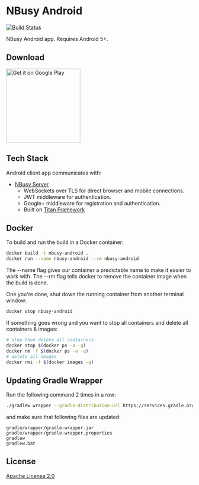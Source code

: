 # NBusy Android

[![Build Status](https://travis-ci.org/nbusy/nbusy-android.svg?branch=master)](https://travis-ci.org/nbusy/nbusy-android)

NBusy Android app. Requires Android 5+.

## Download

<a href="https://play.google.com/store/apps/details?id=com.nbusy.app"><img alt="Get it on Google Play" src="https://play.google.com/intl/en_us/badges/images/generic/en-play-badge.png" width="200px" /></a>

## Tech Stack

Android client app communicates with:

* [NBusy Server](https://github.com/nbusy/nbusy)
  * WebSockets over TLS for direct browser and mobile connections.
  * JWT middleware for authentication.
  * Google+ middleware for registration and authentication.
  * Built on [Titan Framework](https://github.com/titan-x)

## Docker

To build and run the build in a Docker container:

```bash
docker build -t nbusy-android .
docker run --name nbusy-android --rm nbusy-android
```

The --name flag gives our container a predictable name to make it easier to work with. The --rm flag tells docker to remove the container image when the build is done.

One you're done, shut down the running container from another terminal window:

```bash
docker stop nbusy-android
```

If something goes wrong and you want to stop all containers and delete all containers & images:

```bash
# stop then delete all containers
docker stop $(docker ps -a -q)
docker rm -f $(docker ps -a -q)
# delete all images
docker rmi -f $(docker images -q)
```

## Updating Gradle Wrapper

Run the following command 2 times in a row:

```bash
./gradlew wrapper --gradle-distribution-url https://services.gradle.org/distributions/gradle-2.13-all.zip
```

and make sure that following files are updated:

```
gradle/wrapper/gradle-wrapper.jar
gradle/wrapper/gradle-wrapper.properties
gradlew
gradlew.bat
```

## License

[Apache License 2.0](LICENSE)
